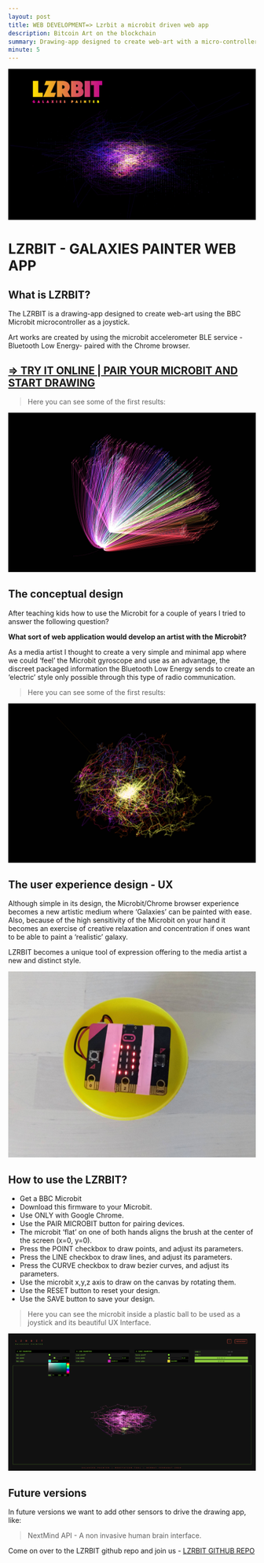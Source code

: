 ```yaml
---
layout: post
title: WEB DEVELOPMENT=> Lzrbit a microbit driven web app
description: Bitcoin Art on the blockchain
summary: Drawing-app designed to create web-art with a micro-controller.
minute: 5
---
```


![LZRBIT - microbit driven web app](/assets/images/code/LZRBIT/LZR.png)

# LZRBIT - GALAXIES PAINTER WEB APP

## What is LZRBIT?

The LZRBIT is a drawing-app designed to create web-art using the BBC Microbit microcontroller as a joystick.

Art works are created by using the microbit accelerometer BLE service - Bluetooth Low Energy- paired with the Chrome browser.

## [=> TRY IT ONLINE | PAIR YOUR MICROBIT AND START DRAWING](https://lzrbit3.netlify.app/)

> Here you can see some of the first results:

![LZRBIT - microbit driven web app](/assets/images/code/LZRBIT/lzr-new-4.jpg)

## The conceptual design

After teaching kids how to use the Microbit for a couple of years I tried to answer the following question?

**What sort of web application would develop an artist with the Microbit?**

As a media artist I thought to create a very simple and minimal app where we could ‘feel’ the Microbit gyroscope and use as an advantage, the discreet packaged information the Bluetooth Low Energy sends to create an ‘electric’ style only possible through this type of radio communication.

> Here you can see some of the first results:

![LZRBIT - microbit driven web app](/assets/images/code/LZRBIT/lzr-new-3.jpg)

## The user experience design - UX

Although simple in its design, the Microbit/Chrome browser experience becomes a new artistic medium where ‘Galaxies’ can be painted with ease. Also, because of the high sensitivity of the Microbit on your hand it becomes an exercise of creative relaxation and concentration if ones want to be able to paint a ‘realistic’ galaxy.

LZRBIT becomes a unique tool of expression offering to the media artist a new and distinct style.

![LZRBIT - microbit driven web app](/assets/images/code/LZRBIT/mb-2.jpg)

## How to use the LZRBIT?

* Get a BBC Microbit
* Download this firmware to your Microbit.
* Use ONLY with Google Chrome.
* Use the PAIR MICROBIT button for pairing devices.
* The microbit ‘flat’ on one of both hands aligns the brush at the center of the screen (x=0, y=0).
* Press the POINT checkbox to draw points, and adjust its parameters.
* Press the LINE checkbox to draw lines, and adjust its parameters.
* Press the CURVE checkbox to draw bezier curves, and adjust its parameters.
* Use the microbit x,y,z axis to draw on the canvas by rotating them.
* Use the RESET button to reset your design.
* Use the SAVE button to save your design.

> Here you can see the microbit inside a plastic ball to be used as a joystick and its beautiful UX Interface.

![LZRBIT - microbit driven web app](/assets/images/code/LZRBIT/UX-3.png)

## Future versions

In future versions we want to add other sensors to drive the drawing app, like:

> NextMind API - A non invasive human brain interface.

Come on over to the LZRBIT github repo and join us - [LZRBIT GITHUB REPO](https://github.com/bernatferragut/lzrbit1.3/blob/master/README.md)